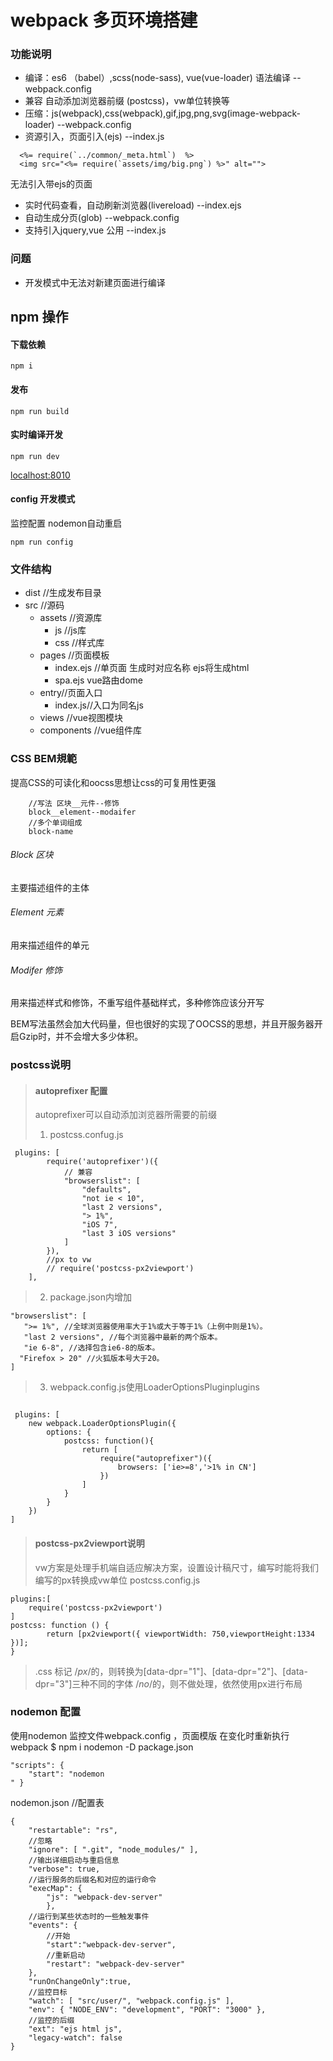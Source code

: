 # webpack 多页环境搭建

### 功能说明

+ 编译：es6 （babel）,scss(node-sass), vue(vue-loader) 语法编译 --webpack.config
+ 兼容 自动添加浏览器前缀 (postcss)，vw单位转换等
+ 压缩：js(webpack),css(webpack),gif,jpg,png,svg(image-webpack-loader) --webpack.config
+ 资源引入，页面引入(ejs) --index.js
```
  <%= require(`../common/_meta.html`)  %>
  <img src="<%= require(`assets/img/big.png`) %>" alt="">
```
无法引入带ejs的页面
+ 实时代码查看，自动刷新浏览器(livereload) --index.ejs
+ 自动生成分页(glob) --webpack.config
+ 支持引入jquery,vue 公用 --index.js

### 问题

+ 开发模式中无法对新建页面进行编译


## npm 操作

#### 下载依赖
```
npm i
```
#### 发布
```
npm run build
```


#### 实时编译开发
```
npm run dev
```
[localhost:8010](http://localhost:8010)


####  config 开发模式
监控配置 nodemon自动重启
```
npm run config
```

### 文件结构

+ dist //生成发布目录
+ src //源码
    + assets //资源库
        + js //js库
        + css //样式库
    + pages //页面模板
        + index.ejs //单页面 生成时对应名称 ejs将生成html
        + spa.ejs vue路由dome
    + entry//页面入口
        + index.js//入口为同名js
    + views //vue视图模块
    + components //vue组件库


### CSS BEM規範
提高CSS的可读化和oocss思想让css的可复用性更强

```
    //写法 区块__元件--修饰
    block__element--modaifer
    //多个单词组成
    block-name
```
###### Block 区块
主要描述组件的主体

###### Element 元素
用来描述组件的单元
###### Modifer 修饰
用来描述样式和修饰，不重写组件基础样式，多种修饰应该分开写

BEM写法虽然会加大代码量，但也很好的实现了OOCSS的思想，并且开服务器开启Gzip时，并不会增大多少体积。

### postcss说明

>#### autoprefixer 配置
> autoprefixer可以自动添加浏览器所需要的前缀
>1. postcss.confug.js
```
 plugins: [
        require('autoprefixer')({
            // 兼容
            "browserslist": [
                "defaults",
                "not ie < 10",
                "last 2 versions",
                "> 1%",
                "iOS 7",
                "last 3 iOS versions"
            ]
        }),
        //px to vw
        // require('postcss-px2viewport')
    ],
```
>2. package.json内增加
```
"browserslist": [
   ">= 1%", //全球浏览器使用率大于1%或大于等于1%（上例中则是1%）。
   "last 2 versions", //每个浏览器中最新的两个版本。
   "ie 6-8", //选择包含ie6-8的版本。
  "Firefox > 20" //火狐版本号大于20。
]
```
>3. webpack.config.js使用LoaderOptionsPluginplugins
```

 plugins: [
    new webpack.LoaderOptionsPlugin({
        options: {
            postcss: function(){
                return [
                    require("autoprefixer")({
                        browsers: ['ie>=8','>1% in CN']
                    })
                ]
            }
        }
    })
]
```
>#### postcss-px2viewport说明
>vw方案是处理手机端自适应解决方案，设置设计稿尺寸，编写时能将我们编写的px转换成vw单位
>postcss.config.js 
```
plugins:[
    require('postcss-px2viewport')
]
postcss: function () {
        return [px2viewport({ viewportWidth: 750,viewportHeight:1334 })];
}
```
> .css 标记
> /*px*/的，则转换为[data-dpr="1"]、[data-dpr="2"]、[data-dpr="3"]三种不同的字体
> /*no*/的，则不做处理，依然使用px进行布局


### nodemon 配置
使用nodemon 监控文件webpack.config ，页面模版 在变化时重新执行 webpack $ npm i nodemon -D package.json 
``` 
"scripts": { 
    "start": "nodemon
" }
``` 
nodemon.json 
//配置表 
```
{ 
    "restartable": "rs", 
    //忽略 
    "ignore": [ ".git", "node_modules/" ], 
    //输出详细启动与重启信息 
    "verbose": true,
    //运行服务的后缀名和对应的运行命令 
    "execMap": { 
        "js": "webpack-dev-server" 
        }, 
    //运行到某些状态时的一些触发事件 
    "events": { 
        //开始 
        "start":"webpack-dev-server",
        //重新启动 
        "restart": "webpack-dev-server" 
    },
    "runOnChangeOnly":true, 
    //监控目标 
    "watch": [ "src/user/", "webpack.config.js" ],
    "env": { "NODE_ENV": "development", "PORT": "3000" }, 
    //监控的后缀 
    "ext": "ejs html js", 
    "legacy-watch": false 
}
```
